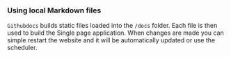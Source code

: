 ### Using local Markdown files

`Githubdocs` builds static files loaded into the `/docs` folder. Each file is then used to build the Single page application. When changes are made you can simple restart the website and it will be automatically updated or use the scheduler.